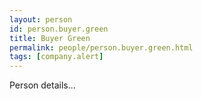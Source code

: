 ```yaml
---
layout: person
id: person.buyer.green
title: Buyer Green
permalink: people/person.buyer.green.html
tags: [company.alert]
---
```


Person details...